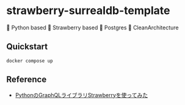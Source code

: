 # strawberry-surrealdb-template
 :snake: Python based
 :strawberry: Strawberry based 
 :seedling: Postgres
 :broom: CleanArchitecture

## Quickstart
```
docker compose up
```

## Reference
 - [PythonのGraphQLライブラリStrawberryを使ってみた](https://qiita.com/nttpc-aiyo/items/bb946b864e67c2da9a53)